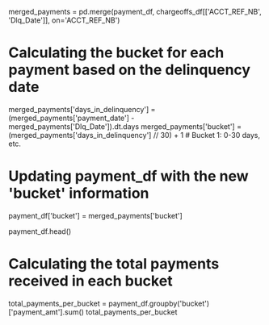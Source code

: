 merged_payments = pd.merge(payment_df, chargeoffs_df[['ACCT_REF_NB', 'Dlq_Date']], on='ACCT_REF_NB')

# Calculating the bucket for each payment based on the delinquency date
merged_payments['days_in_delinquency'] = (merged_payments['payment_date'] - merged_payments['Dlq_Date']).dt.days
merged_payments['bucket'] = (merged_payments['days_in_delinquency'] // 30) + 1  # Bucket 1: 0-30 days, etc.

# Updating payment_df with the new 'bucket' information
payment_df['bucket'] = merged_payments['bucket']

payment_df.head()

# Calculating the total payments received in each bucket

total_payments_per_bucket = payment_df.groupby('bucket')['payment_amt'].sum()
total_payments_per_bucket
